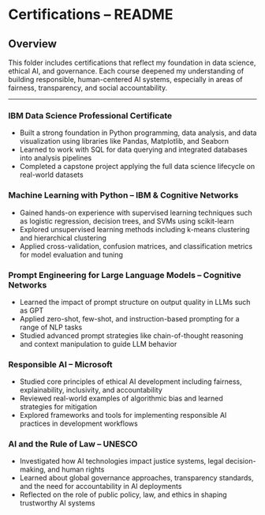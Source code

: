 # Certifications – README

## Overview
This folder includes certifications that reflect my foundation in data science, ethical AI, and governance. Each course deepened my understanding of building responsible, human-centered AI systems, especially in areas of fairness, transparency, and social accountability.

---
### IBM Data Science Professional Certificate
- Built a strong foundation in Python programming, data analysis, and data visualization using libraries like Pandas, Matplotlib, and Seaborn  
- Learned to work with SQL for data querying and integrated databases into analysis pipelines  
- Completed a capstone project applying the full data science lifecycle on real-world datasets  

### Machine Learning with Python – IBM & Cognitive Networks
- Gained hands-on experience with supervised learning techniques such as logistic regression, decision trees, and SVMs using scikit-learn  
- Explored unsupervised learning methods including k-means clustering and hierarchical clustering  
- Applied cross-validation, confusion matrices, and classification metrics for model evaluation and tuning  

### Prompt Engineering for Large Language Models – Cognitive Networks
- Learned the impact of prompt structure on output quality in LLMs such as GPT  
- Applied zero-shot, few-shot, and instruction-based prompting for a range of NLP tasks  
- Studied advanced prompt strategies like chain-of-thought reasoning and context manipulation to guide LLM behavior  

### Responsible AI – Microsoft
- Studied core principles of ethical AI development including fairness, explainability, inclusivity, and accountability  
- Reviewed real-world examples of algorithmic bias and learned strategies for mitigation  
- Explored frameworks and tools for implementing responsible AI practices in development workflows  

### AI and the Rule of Law – UNESCO
- Investigated how AI technologies impact justice systems, legal decision-making, and human rights  
- Learned about global governance approaches, transparency standards, and the need for accountability in AI deployments  
- Reflected on the role of public policy, law, and ethics in shaping trustworthy AI systems  
